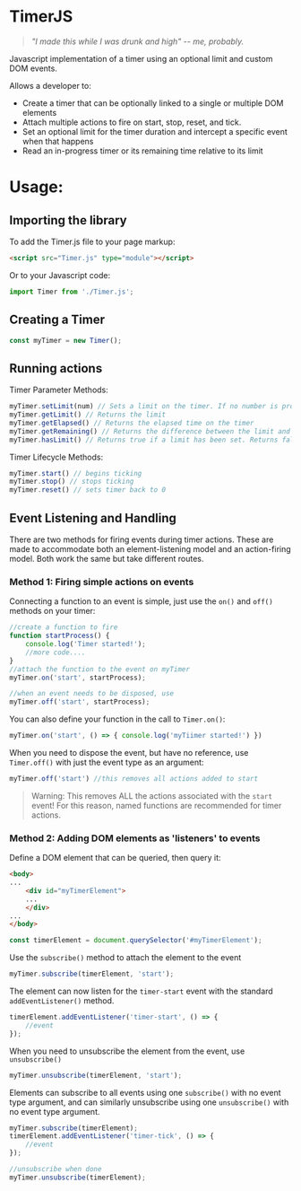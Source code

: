 # TimerJS
> *"I made this while I was drunk and high" -- me, probably.*

Javascript implementation of a timer using an optional limit and custom DOM events. <br />

Allows a developer to:
- Create a timer that can be optionally linked to a single or multiple DOM elements
- Attach multiple actions to fire on start, stop, reset, and tick.
- Set an optional limit for the timer duration and intercept a specific event when that happens
- Read an in-progress timer or its remaining time relative to its limit

# Usage:
## Importing the library
To add the Timer.js file to your page markup:

```html
<script src="Timer.js" type="module"></script>
```
Or to your Javascript code:
```js
import Timer from './Timer.js';
```

## Creating a Timer

```js
const myTimer = new Timer();
```

## Running actions

Timer Parameter Methods:
```js
myTimer.setLimit(num) // Sets a limit on the timer. If no number is provided, limit is unset.
myTimer.getLimit() // Returns the limit
myTimer.getElapsed() // Returns the elapsed time on the timer
myTimer.getRemaining() // Returns the difference between the limit and the elapsed time
myTimer.hasLimit() // Returns true if a limit has been set. Returns false otherwise.
```

Timer Lifecycle Methods:
```js
myTimer.start() // begins ticking
myTimer.stop() // stops ticking
myTimer.reset() // sets timer back to 0
```

## Event Listening and Handling

There are two methods for firing events during timer actions. These are made to accommodate both an element-listening model and an action-firing model. Both work the same but take different routes.

### Method 1: Firing simple actions on events

Connecting a function to an event is simple, just use the `on()` and `off()` methods on your timer:
```js
//create a function to fire
function startProcess() {
    console.log('Timer started!');
    //more code....
}
//attach the function to the event on myTimer
myTimer.on('start', startProcess);

//when an event needs to be disposed, use
myTimer.off('start', startProcess);
```

You can also define your function in the call to `Timer.on()`:
```js
myTimer.on('start', () => { console.log('myTiimer started!') })
```
When you need to dispose the event, but have no reference, use `Timer.off()` with just the event type as an argument:
```js
myTimer.off('start') //this removes all actions added to start
```
> Warning: This removes ALL the actions associated with the `start` event! For this reason, named functions are recommended for timer actions.
> 
### Method 2: Adding DOM elements as 'listeners' to events

Define a DOM element that can be queried, then query it:
```html
<body>
...
    <div id="myTimerElement">
    ...
    </div>
...
</body>
```
```js
const timerElement = document.querySelector('#myTimerElement');
```

Use the `subscribe()` method to attach the element to the event

```js
myTimer.subscribe(timerElement, 'start');
```

The element can now listen for the `timer-start` event with the standard `addEventListener()` method.
```js
timerElement.addEventListener('timer-start', () => {
    //event
});
```

When you need to unsubscribe the element from the event, use `unsubscribe()`
```js
myTimer.unsubscribe(timerElement, 'start');
```

Elements can subscribe to all events using one `subscribe()` with no event type argument, and can similarly unsubscribe using one `unsubscribe()` with no event type argument.
```js
myTimer.subscribe(timerElement);
timerElement.addEventListener('timer-tick', () => {
    //event
});

//unsubscribe when done
myTimer.unsubscribe(timerElement);
```